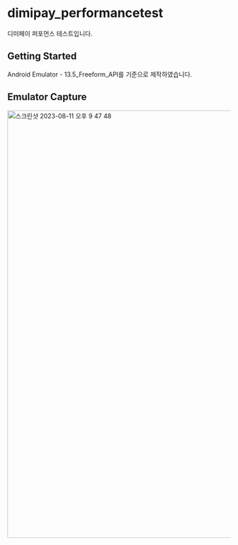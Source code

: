 # dimipay_performancetest

디미페이 퍼포먼스 테스트입니다.

## Getting Started

Android Emulator - 13.5_Freeform_API를 기준으로 제작하였습니다.

## Emulator Capture

<img width="965" alt="스크린샷 2023-08-11 오후 9 47 48" src="https://github.com/dimipay-test-2023/dimipaytest_flutter/assets/119688507/d8feac93-47db-4e90-b4f8-1201eec902a7">
